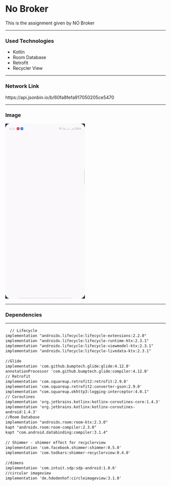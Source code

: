 <h1>No Broker</h1>
<p>This is the assignment given by NO Broker</p>
<hr>
<h3>Used Technologies</h3>
<ul>
  <li>Kotlin</li>
  <li>Room Database</li>
  <li>Retrofit</li>
  <li>Recycler View</li>	
</ul>  
<hr>

<h3>Network Link</h3>
<p>https://api.jsonbin.io/b/60fa8fefa917050205ce5470</p>
<hr>
<h3>Image</h3>
<img src="https://github.com/varunwani22/NoBroker-Assignment/blob/master/img.gif" width="250" height="550">
<hr>
<h3>Dependencies</h3>
<hr>

	  // Lifecycle
    implementation "androidx.lifecycle:lifecycle-extensions:2.2.0"
    implementation "androidx.lifecycle:lifecycle-runtime-ktx:2.3.1"
    implementation "androidx.lifecycle:lifecycle-viewmodel-ktx:2.3.1"
    implementation "androidx.lifecycle:lifecycle-livedata-ktx:2.3.1"

    //Glide
    implementation 'com.github.bumptech.glide:glide:4.12.0'
    annotationProcessor 'com.github.bumptech.glide:compiler:4.12.0'
    // Retrofit
    implementation 'com.squareup.retrofit2:retrofit:2.9.0'
    implementation 'com.squareup.retrofit2:converter-gson:2.9.0'
    implementation "com.squareup.okhttp3:logging-interceptor:4.0.1"
    // Coroutines
    implementation 'org.jetbrains.kotlinx:kotlinx-coroutines-core:1.4.3'
    implementation 'org.jetbrains.kotlinx:kotlinx-coroutines-android:1.4.3'
    //Room Database
    implementation "androidx.room:room-ktx:2.3.0"
    kapt "androidx.room:room-compiler:2.3.0"
    kapt "com.android.databinding:compiler:3.1.4"

    // Shimmer - shimmer effect for recyclerview
    implementation 'com.facebook.shimmer:shimmer:0.5.0'
    implementation 'com.todkars:shimmer-recyclerview:0.4.0'

    //dimens
    implementation 'com.intuit.sdp:sdp-android:1.0.6'
    //circular imageview
    implementation 'de.hdodenhof:circleimageview:3.1.0'
